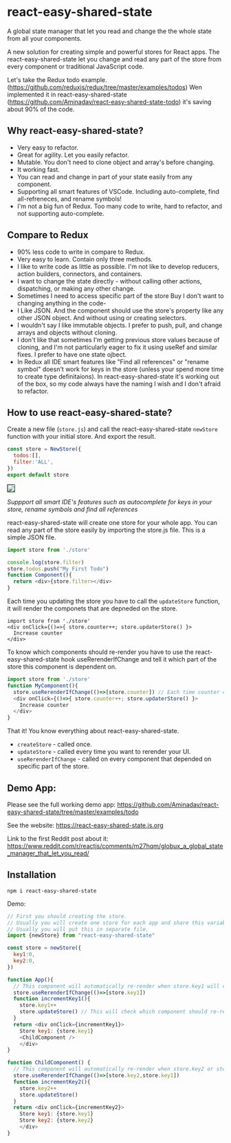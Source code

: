 # react-easy-shared-state

A global state manager that let you read and change the the whole state from all your components.

A new solution for creating simple and powerful stores for React apps. The react-easy-shared-state let you change and read any part of the store from every component or traditional JavaScript code.

Let's take the Redux todo example. (https://github.com/reduxjs/redux/tree/master/examples/todos) Wen implemented it in react-easy-shared-state (https://github.com/Aminadav/react-easy-shared-state-todo) it's saving about 90% of the code.

## Why react-easy-shared-state?

- Very easy to refactor.
- Great for agility. Let you easily refactor.
- Mutable. You don't need to clone object and array's before changing.
- It working fast.
- You can read and change in part of your state easily from any component.
- Supporting all smart features of VSCode. Including auto-complete, find all-refreneces, and rename symbols!
- I'm not a big fun of Redux. Too many code to write, hard to refactor, and not supporting auto-complete.


## Compare to Redux

- 90% less code to write in compare to Redux.
- Very easy to learn. Contain only three methods.
- I like to write code as little as possible. I'm not like to develop reducers, action builders, connectors, and containers.
- I want to change the state directly - without calling other actions, dispatching, or making any other change.
- Sometimes I need to access specific part of the store Buy I don't want to changing anything in the code-
- I Like JSON. And the component should use the store's property like any other JSON object. And without using or creating selectors.
- I wouldn't say I like immutable objects. I prefer to push, pull, and change arrays and objects without cloning.
- I don't like that sometimes I'm getting previous store values because of cloning, and I'm not particularly eager to fix it using useRef and similar fixes. I prefer to have one state ojbect.
- In Redux all IDE smart features like "Find all references" or "rename symbol" doesn't work for keys in the store (unless your spend more time to create type definitaions). In react-easy-shared-state it's working out of the box, so my code always have the naming I wish and I don't afraid to refactor.

## How to use react-easy-shared-state?

Create a new file (`store.js`) and call the react-easy-shared-state `newStore` function with your initial store. And export the result.

```js
const store = NewStore({
  todos:[],
  filter:'ALL',
})
export default store
```

<img src="https://snipboard.io/bkl6nq.jpg" border=1>

*Suppport all smart IDE's features such as autocomplete for keys in your store, rename symbols and find all references*

react-easy-shared-state will create one store for your whole app. You can read any part of the store easily by importing the store.js file. This is a simple JSON file.

```js
import store from './store'

console.log(store.filter)
store.todos.push("My First Todo")
function Component(){
  return <div>{store.filter></div>
}
```

Each time you updating the store you have to call the `updateStore` function, it will render the componets that are depneded on the store.

```
import store from './store'
<div onClick={()=>{ store.counter++; store.updaterStore() }>
  Increase counter
</div>
```

To know which components should re-render you have to use the react-easy-shared-state hook useRerenderIfChange and tell it which part of the store this component is dependent on.

```js
import store from './store'
function MyComponent(){
  store.useRerenderIfChange(()=>[store.counter]) // Each time counter change re-render this component
  <div onClick={()=>{ store.counter++; store.updaterStore() }>
    Increase counter
  </div>
}
```

That it! You know everything about react-easy-shared-state.

- `createStore` - called once.
- `updateStore` - called every time you want to rerender your UI.
- `useRerenderIfChange` - called on every component that depended on specific part of the store.

## Demo App:
Please see the full working demo app: https://github.com/Aminadav/react-easy-shared-state/tree/master/examples/todo

See the website: https://react-easy-shared-state.js.org

Link to the first Reddit post about it: https://www.reddit.com/r/reactjs/comments/m27hqm/globux_a_global_state_manager_that_let_you_read/

## Installation

    npm i react-easy-shared-state

Demo:

```js
// First you should creating the store.
// Usually you will create one store for each app and share this variable.
// Usually you will put this in separate file.
import {newStore} from "react-easy-shared-state"

const store = newStore({
  key1:0,
  key2:0,
})

function App(){
  // This component will automatically re-render when store.key1 will change.
  store.useRerenderIfChange(()=>[store.key1])
  function incrementKey1(){
    store.key1++
    store.updateStore() // This will check which component should re-render since the last update.
  }
  return <div onClick={incrementKey1}>
    Store key1: {store.key1}
    <ChildComponent />
    </div>
}

function ChildComponent() {
  // This component will automatically re-render when store.key2 or store.key1 will change.
  store.useRerenderIfChange(()=>[store.key2,store.key1])
  function incrementKey2(){
    store.key2++
    store.updateStore()
  }
  return <div onClick={incrementKey2}>
    Store key1: {store.key1}
    Store key2: {store.key2}
    </div>
}
```
